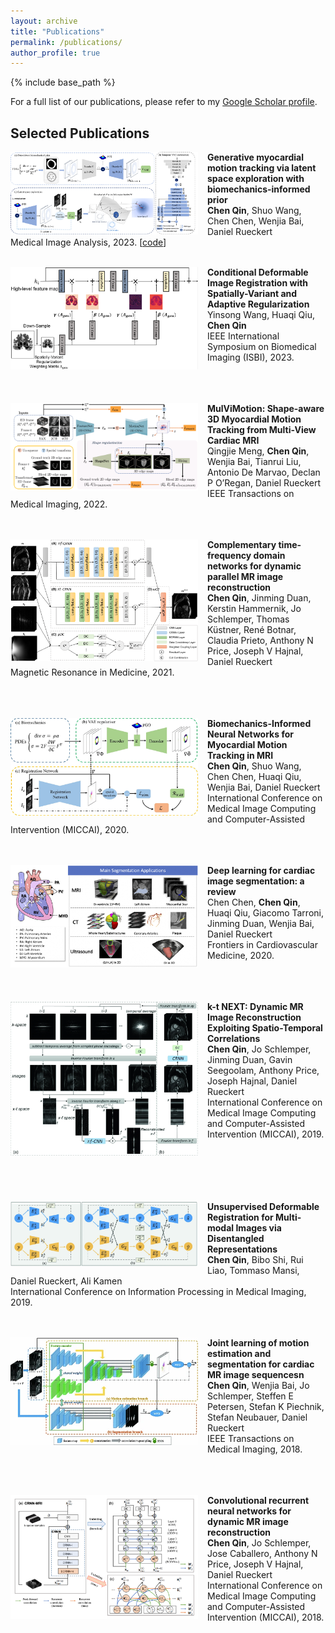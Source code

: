 ```yaml
---
layout: archive
title: "Publications"
permalink: /publications/
author_profile: true
---
```



{% include base_path %}

For a full list of our publications, please refer to my [Google Scholar profile](https://scholar.google.com/citations?user=mTWrOqHOqjoC&hl=en).

Selected Publications
------

<img align="left" width="300" src="/images/framework_v1.png" style="margin-right: 15px" /> 

**Generative myocardial motion tracking via latent space exploration with biomechanics-informed prior**\
**Chen Qin**, Shuo Wang, Chen Chen, Wenjia Bai, Daniel Rueckert\
Medical Image Analysis, 2023. \[[code](https://github.com/cq615/BIGM-motion-tracking)\]<br />
<br />

<img align="left" width="300" src="/images/conditional_newblocks.png" style="margin-right: 15px" /> 

**Conditional Deformable Image Registration with Spatially-Variant and Adaptive Regularization**\
Yinsong Wang, Huaqi Qiu, **Chen Qin**\
IEEE International Symposium on Biomedical Imaging (ISBI), 2023. <br />
<br /><br /><br />

<!-- <img align="left" width="300" src="/images/adversarialDA.jpg" style="margin-right: 15px" /> 

**Enhancing MR image segmentation with realistic adversarial data augmentation**\
Chen Chen, **Chen Qin**, Cheng Ouyang, Zeju Li, Shuo Wang, Huaqi Qiu, Liang Chen, Giacomo Tarroni, Wenjia Bai, Daniel Rueckert\
Medical Image Analysis, 2022. <br />
<br />
 -->
<img align="left" width="300" src="/images/Mulvimotion.png" style="margin-right: 15px" /> 

**MulViMotion: Shape-aware 3D Myocardial Motion Tracking from Multi-View Cardiac MRI**\
Qingjie Meng, **Chen Qin**, Wenjia Bai, Tianrui Liu, Antonio De Marvao, Declan P O’Regan, Daniel Rueckert\
IEEE Transactions on Medical Imaging, 2022. <br />
<br /><br />

<img align="left" width="300" src="/images/CTFNet.jpeg" style="margin-right: 15px" /> 

**Complementary time‐frequency domain networks for dynamic parallel MR image reconstruction**\
**Chen Qin**, Jinming Duan, Kerstin Hammernik, Jo Schlemper, Thomas Küstner, René Botnar, Claudia Prieto, Anthony N Price, Joseph V Hajnal, Daniel Rueckert\
Magnetic Resonance in Medicine, 2021. <br />
<br /><br /><br />

<!-- <img align="left" width="300" src="/images/JointSR.png" style="margin-right: 15px" /> 

**Joint Motion Correction and Super Resolution for Cardiac Segmentation via Latent Optimisation**\
Shuo Wang, **Chen Qin**, Nicolo Savioli, Chen Chen, Declan P O’Regan, Stuart Cook, Yike Guo, Daniel Rueckert, Wenjia Bai\
International Conference on Medical Image Computing and Computer-Assisted Intervention (MICCAI), 2021. <br />
<br /> -->

<img align="left" width="300" src="/images/BINN.png" style="margin-right: 15px" /> 

**Biomechanics-Informed Neural Networks for Myocardial Motion Tracking in MRI**\
**Chen Qin**, Shuo Wang, Chen Chen, Huaqi Qiu, Wenjia Bai, Daniel Rueckert\
International Conference on Medical Image Computing and Computer-Assisted Intervention (MICCAI), 2020. <br />
<br /><br />

<img align="left" width="300" src="/images/overview.jpeg" style="margin-right: 15px" /> 

**Deep learning for cardiac image segmentation: a review**\
Chen Chen, **Chen Qin**, Huaqi Qiu, Giacomo Tarroni, Jinming Duan, Wenjia Bai, Daniel Rueckert\
Frontiers in Cardiovascular Medicine, 2020. <br />
<br /><br /><br />

<img align="left" width="300" src="/images/ktNEXT.png" style="margin-right: 15px" /> 

**k-t NEXT: Dynamic MR Image Reconstruction Exploiting Spatio-Temporal Correlations**\
**Chen Qin**, Jo Schlemper, Jinming Duan, Gavin Seegoolam, Anthony Price, Joseph Hajnal, Daniel Rueckert\
International Conference on Medical Image Computing and Computer-Assisted Intervention (MICCAI), 2019. <br />
<br /><br /><br /><br /><br />

<img align="left" width="300" src="/images/UMDIR.png" style="margin-right: 15px" /> 

**Unsupervised Deformable Registration for Multi-modal Images via Disentangled Representations**\
**Chen Qin**, Bibo Shi, Rui Liao, Tommaso Mansi, Daniel Rueckert, Ali Kamen\
International Conference on Information Processing in Medical Imaging, 2019. <br />
<br /><br />

<img align="left" width="300" src="/images/MotionNet.png" style="margin-right: 15px" /> 

**Joint learning of motion estimation and segmentation for cardiac MR image sequencesn**\
**Chen Qin**, Wenjia Bai, Jo Schlemper, Steffen E Petersen, Stefan K Piechnik, Stefan Neubauer, Daniel Rueckert\
IEEE Transactions on Medical Imaging, 2018. <br />
<br /><br /><br />

<img align="left" width="300" src="/images/CRNN-MRI.png" style="margin-right: 15px" /> 

**Convolutional recurrent neural networks for dynamic MR image reconstruction**\
**Chen Qin**, Jo Schlemper, Jose Caballero, Anthony N Price, Joseph V Hajnal, Daniel Rueckert\
International Conference on Medical Image Computing and Computer-Assisted Intervention (MICCAI), 2018. <br />
<br />


